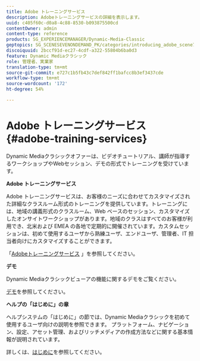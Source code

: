 ```yaml
---
title: Adobe トレーニングサービス
description: Adobeトレーニングサービスの詳細を表示します。
uuid: c405f60c-d0a8-4c88-8530-b093875500cd
contentOwner: admin
content-type: reference
products: SG_EXPERIENCEMANAGER/Dynamic-Media-Classic
geptopics: SG_SCENESEVENONDEMAND_PK/categories/introducing_adobe_scene7
discoiquuid: 2bccf91d-ec27-4cdf-a322-55804b6ba0d3
feature: Dynamic Mediaクラシック
role: 管理者、実業家
translation-type: tm+mt
source-git-commit: e727c1b5fb43c7def842ff1bafcc8b3ef3437cde
workflow-type: tm+mt
source-wordcount: '172'
ht-degree: 54%

---
```



# Adobe トレーニングサービス{#adobe-training-services}

Dynamic Mediaクラシックオファーは、ビデオチュートリアル、講師が指導するワークショップやWebセッション、デモの形式でトレーニングを受けています。

**Adobe トレーニングサービス**

Adobe トレーニングサービスは、お客様のニーズに合わせてカスタマイズされた詳細なクラスルーム形式のトレーニングを提供しています。トレーニングには、地域の講義形式のクラスルーム、Web ベースのセッション、カスタマイズしたオンサイトワークショップがあります。地域のクラスはすべてのお客様が利用でき、北米および EMEA の各地で定期的に開催されています。カスタムセッションは、初めて使用するユーザから熟練ユーザ、エンドユーザ、管理者、IT 担当者向けにカスタマイズすることができます。

「[Adobeトレーニングサービス](https://training.adobe.com/training.html) [](https://www.adobe.com/go/learn_sc7_trainingrequest_en)」を参照してください。

**デモ**

Dynamic Mediaクラシックビューアの機能に関するデモをご覧ください。

[デモ](https://www.adobe.com/solutions/web-experience-management/rich-media-assets-demos.html)を参照してください。

**ヘルプの「はじめに」の章**

ヘルプシステムの「はじめに」の節では、Dynamic Mediaクラシックを初めて使用するユーザ向けの説明を参照できます。 プラットフォーム、ナビゲーション、設定、アセット管理、およびリッチメディアの作成方法などに関する基本情報が説明されています。

詳しくは、[はじめに](dmc-platform-overview.md)を参照してください。